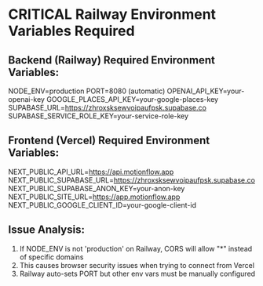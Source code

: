 # CRITICAL Railway Environment Variables Required

## Backend (Railway) Required Environment Variables:
NODE_ENV=production
PORT=8080 (automatic)
OPENAI_API_KEY=your-openai-key
GOOGLE_PLACES_API_KEY=your-google-places-key
SUPABASE_URL=https://zhroxsksewvoipaufpsk.supabase.co
SUPABASE_SERVICE_ROLE_KEY=your-service-role-key

## Frontend (Vercel) Required Environment Variables:
NEXT_PUBLIC_API_URL=https://api.motionflow.app
NEXT_PUBLIC_SUPABASE_URL=https://zhroxsksewvoipaufpsk.supabase.co
NEXT_PUBLIC_SUPABASE_ANON_KEY=your-anon-key
NEXT_PUBLIC_SITE_URL=https://app.motionflow.app
NEXT_PUBLIC_GOOGLE_CLIENT_ID=your-google-client-id

## Issue Analysis:
1. If NODE_ENV is not 'production' on Railway, CORS will allow "*" instead of specific domains
2. This causes browser security issues when trying to connect from Vercel
3. Railway auto-sets PORT but other env vars must be manually configured
